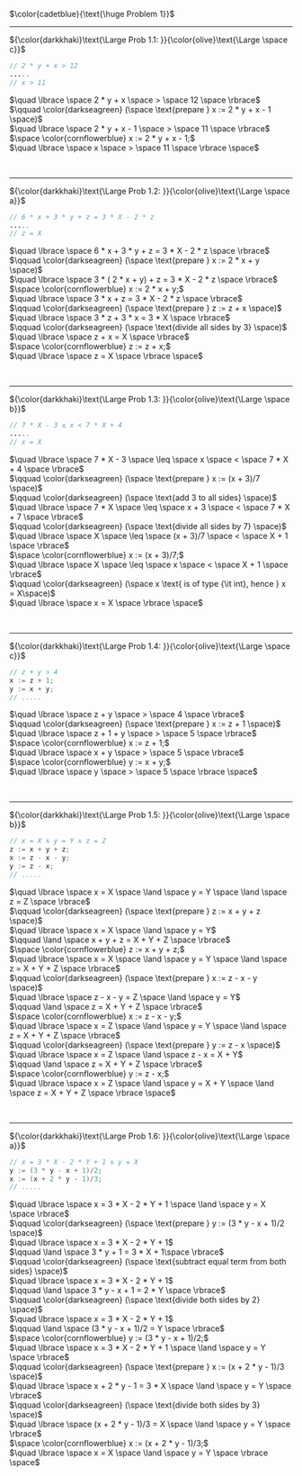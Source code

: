 $\color{cadetblue}{\text{\huge Problem 1}}$

---------------

${\color{darkkhaki}\text{\Large Prob 1.1: }}{\color{olive}\text{\Large \space c}}$

```java
// 2 * y + x > 12
.....
// x > 11
```

$\quad \lbrace \space 2 * y + x \space > \space 12  \space \rbrace$  
$\qquad \color{darkseagreen} (\space \text{prepare } x := 2 * y + x - 1 \space)$  
$\quad \lbrace \space 2 * y + x - 1 \space > \space 11 \space \rbrace$  
$\space \color{cornflowerblue} x := 2 * y + x - 1;$  
$\quad \lbrace \space x \space > \space 11 \space \rbrace \space$

<br/>

---------------

${\color{darkkhaki}\text{\Large Prob 1.2: }}{\color{olive}\text{\Large \space a}}$

```java
// 6 * x + 3 * y + z = 3 * X - 2 * z
.....
// z = X
```

$\quad \lbrace \space 6 * x + 3 * y + z = 3 * X - 2 * z \space \rbrace$  
$\qquad \color{darkseagreen} (\space \text{prepare } x := 2 * x + y \space)$  
$\quad \lbrace \space 3 * ( 2 * x + y) + z = 3 * X - 2 * z \space \rbrace$  
$\space \color{cornflowerblue} x := 2 * x + y;$  
$\quad \lbrace \space 3 * x + z = 3 * X - 2 * z \space \rbrace$  
$\qquad \color{darkseagreen} (\space \text{prepare } z := z + x \space)$  
$\quad \lbrace \space 3 * z + 3 * x = 3 * X \space \rbrace$  
$\qquad \color{darkseagreen} (\space \text{divide all sides by 3} \space)$  
$\quad \lbrace \space z + x = X \space \rbrace$  
$\space \color{cornflowerblue} z := z + x;$  
$\quad \lbrace \space z = X \space \rbrace \space$

<br/>

---------------

${\color{darkkhaki}\text{\Large Prob 1.3: }}{\color{olive}\text{\Large \space b}}$

```java
// 7 * X - 3 ≤ x < 7 * X + 4
.....
// x = X
```

$\quad \lbrace \space 7 * X - 3 \space \leq \space x \space < \space 7 * X + 4  \space \rbrace$  
$\qquad \color{darkseagreen} (\space \text{prepare } x := (x + 3)/7 \space)$  
$\qquad \color{darkseagreen} (\space \text{add 3 to all sides} \space)$  
$\quad \lbrace \space 7 * X \space \leq \space x + 3 \space < \space 7 * X + 7  \space \rbrace$  
$\qquad \color{darkseagreen} (\space \text{divide all sides by 7} \space)$  
$\quad \lbrace \space X \space \leq \space (x + 3)/7 \space < \space X + 1  \space \rbrace$  
$\space \color{cornflowerblue} x := (x + 3)/7;$  
$\quad \lbrace \space X \space \leq \space x \space < \space X + 1  \space \rbrace$  
$\qquad \color{darkseagreen} (\space x \text{ is of type {\it int}, hence } x = X\space)$  
$\quad \lbrace \space x = X \space \rbrace \space$  

<br/>

---------------

${\color{darkkhaki}\text{\Large Prob 1.4: }}{\color{olive}\text{\Large \space c}}$

```java
// z + y > 4
x := z + 1; 
y := x + y;
// .....
```

$\quad \lbrace \space z + y \space > \space 4  \space \rbrace$  
$\qquad \color{darkseagreen} (\space \text{prepare } x := z + 1 \space)$  
$\quad \lbrace \space z + 1 + y \space > \space 5  \space \rbrace$  
$\space \color{cornflowerblue} x := z + 1;$  
$\quad \lbrace \space x + y \space > \space 5  \space \rbrace$  
$\space \color{cornflowerblue} y := x + y;$  
$\quad \lbrace \space y \space > \space 5  \space \rbrace \space$  

<br/>

---------------

${\color{darkkhaki}\text{\Large Prob 1.5: }}{\color{olive}\text{\Large \space b}}$

```java
// x = X ∧ y = Y ∧ z = Z
z := x + y + z; 
x := z - x - y; 
y := z - x;
// .....
```

$\quad \lbrace \space x = X \space \land \space y = Y \space \land \space z = Z \space \rbrace$  
$\qquad \color{darkseagreen} (\space \text{prepare } z := x + y + z \space)$  
$\quad \lbrace \space x = X \space \land \space y = Y$  
$\qquad \land \space x + y + z = X + Y + Z \space \rbrace$  
$\space \color{cornflowerblue} z := x + y + z;$  
$\quad \lbrace \space x = X \space \land \space y = Y \space \land \space z = X + Y + Z \space \rbrace$  
$\qquad \color{darkseagreen} (\space \text{prepare } x := z - x - y \space)$  
$\quad \lbrace \space z - x - y = Z \space \land \space y = Y$  
$\qquad \land \space z = X + Y + Z \space \rbrace$  
$\space \color{cornflowerblue} x := z - x - y;$  
$\quad \lbrace \space x = Z \space \land \space y = Y \space \land \space z = X + Y + Z \space \rbrace$  
$\qquad \color{darkseagreen} (\space \text{prepare } y := z - x \space)$  
$\quad \lbrace \space x = Z \space \land \space z - x = X + Y$  
$\qquad \land \space z = X + Y + Z \space \rbrace$  
$\space \color{cornflowerblue} y := z - x;$  
$\quad \lbrace \space x = Z \space \land \space y = X + Y \space \land \space z = X + Y + Z \space \rbrace \space$  

<br/>

---------------

${\color{darkkhaki}\text{\Large Prob 1.6: }}{\color{olive}\text{\Large \space a}}$

```java
// x = 3 * X - 2 * Y + 1 ∧ y = X
y := (3 * y - x + 1)/2; 
x := (x + 2 * y - 1)/3; 
// .....
```

$\quad \lbrace \space x = 3 * X - 2 * Y + 1 \space \land \space y = X \space \rbrace$  
$\qquad \color{darkseagreen} (\space \text{prepare } y := (3 * y - x + 1)/2 \space)$  
$\quad \lbrace \space x = 3 * X - 2 * Y + 1$  
$\qquad \land \space 3 * y + 1 = 3 * X + 1\space \rbrace$  
$\qquad \color{darkseagreen} (\space \text{subtract equal term from both sides} \space)$  
$\quad \lbrace \space x = 3 * X - 2 * Y + 1$  
$\qquad \land \space 3 * y - x + 1 = 2 * Y \space \rbrace$  
$\qquad \color{darkseagreen} (\space \text{divide both sides by 2} \space)$  
$\quad \lbrace \space x = 3 * X - 2 * Y + 1$  
$\qquad \land \space (3 * y - x + 1)/2 = Y \space \rbrace$  
$\space \color{cornflowerblue} y := (3 * y - x + 1)/2;$  
$\quad \lbrace \space x = 3 * X - 2 * Y + 1 \space \land \space y = Y \space \rbrace$  
$\qquad \color{darkseagreen} (\space \text{prepare } x := (x + 2 * y - 1)/3 \space)$  
$\quad \lbrace \space x + 2 * y - 1 = 3 * X \space \land \space y = Y \space \rbrace$  
$\qquad \color{darkseagreen} (\space \text{divide both sides by 3} \space)$  
$\quad \lbrace \space (x + 2 * y - 1)/3 = X \space \land \space y = Y \space \rbrace$  
$\space \color{cornflowerblue} x := (x + 2 * y - 1)/3;$  
$\quad \lbrace \space x = X \space \land \space y = Y \space \rbrace \space$  

<br/>
